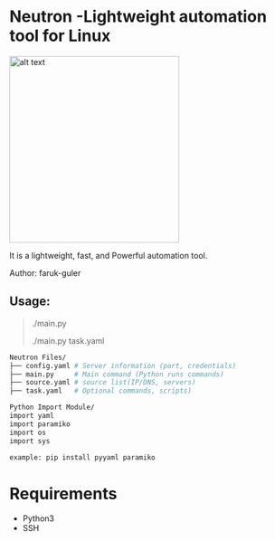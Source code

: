 # Neutron -Lightweight automation tool for Linux
<img src="https://farukguler.com/assets/img/neutron.png" alt="alt text" width="300" height="330">

It is a lightweight, fast, and Powerful automation tool.

Author: faruk-guler
## Usage:
> ./main.py
> 
> ./main.py task.yaml
~~~sh
Neutron Files/
├── config.yaml # Server information (port, credentials)
├── main.py     # Main command (Python runs commands)
├── source.yaml # source list(IP/DNS, servers)
├── task.yaml   # Optional commands, scripts)

Python Import Module/
import yaml
import paramiko
import os
import sys

example: pip install pyyaml paramiko

~~~

# Requirements
- Python3
- SSH


